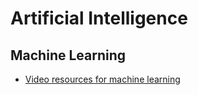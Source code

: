 Artificial Intelligence
=======================

Machine Learning
----------------

- [Video resources for machine learning](http://dustintran.com/blog/video-resources-for-machine-learning/)
